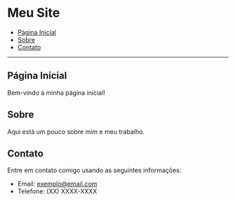 # Meu Site

- [Página Inicial](#pagina-inicial)
- [Sobre](#sobre)
- [Contato](#contato)

---

## Página Inicial
Bem-vindo à minha página inicial!

## Sobre
Aqui está um pouco sobre mim e meu trabalho.

## Contato
Entre em contato comigo usando as seguintes informações:
- Email: exemplo@email.com
- Telefone: (XX) XXXX-XXXX
